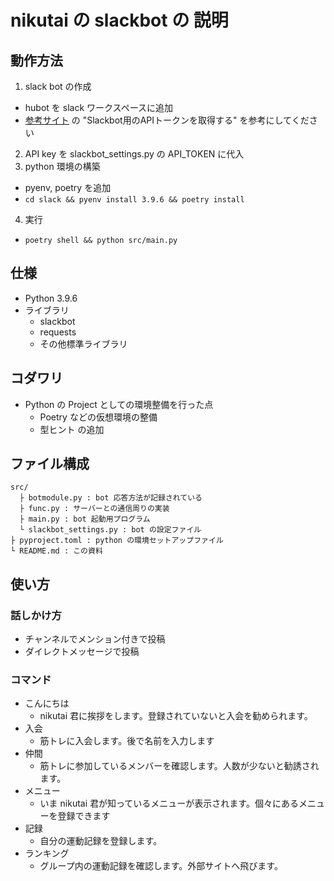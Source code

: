 # nikutai の slackbot の 説明
## 動作方法
1. slack bot の作成
- hubot を slack ワークスペースに追加
- [参考サイト](https://miyabikno-jobs.com/entrance-labotlatori/#Slackbot%E7%94%A8%E3%81%AEAPI%E3%83%88%E3%83%BC%E3%82%AF%E3%83%B3%E3%82%92%E5%8F%96%E5%BE%97%E3%81%99%E3%82%8B) の "Slackbot用のAPIトークンを取得する" を参考にしてください
2. API key を slackbot_settings.py の API_TOKEN に代入
3. python 環境の構築
- pyenv, poetry を追加
- `cd slack && pyenv install 3.9.6 && poetry install`
4. 実行
- `poetry shell && python src/main.py`

## 仕様
- Python 3.9.6
- ライブラリ
    - slackbot
    - requests
    - その他標準ライブラリ

## コダワリ
- Python の Project としての環境整備を行った点
    - Poetry などの仮想環境の整備
    - 型ヒント の追加

## ファイル構成
```
src/
  ├ botmodule.py : bot 応答方法が記録されている
  ├ func.py : サーバーとの通信周りの実装
  ├ main.py : bot 起動用プログラム
  └ slackbot_settings.py : bot の設定ファイル
├ pyproject.toml : python の環境セットアップファイル
└ README.md : この資料
```

## 使い方
### 話しかけ方
- チャンネルでメンション付きで投稿
- ダイレクトメッセージで投稿
### コマンド
- こんにちは
   - nikutai 君に挨拶をします。登録されていないと入会を勧められます。
- 入会
   - 筋トレに入会します。後で名前を入力します
- 仲間
   - 筋トレに参加しているメンバーを確認します。人数が少ないと勧誘されます。
- メニュー
   - いま nikutai 君が知っているメニューが表示されます。個々にあるメニューを登録できます
- 記録
   - 自分の運動記録を登録します。
- ランキング
   - グループ内の運動記録を確認します。外部サイトへ飛びます。